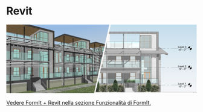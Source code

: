# Revit

![](<../.gitbook/assets/image (53).png>)

[Vedere FormIt + Revit nella sezione Funzionalità di FormIt.](../formit-capabilities/formit-+-revit.md)
